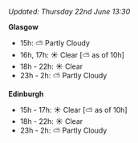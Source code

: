 *Updated: Thursday 22nd June 13:30*

**Glasgow**

* 15h: :partly_sunny: Partly Cloudy
* 16h, 17h: :sunny: Clear [:partly_sunny: as of 10h]
* 18h - 22h: :sunny: Clear
* 23h - 2h: :partly_sunny: Partly Cloudy

**Edinburgh**

* 15h - 17h: :sunny: Clear [:partly_sunny: as of 10h]
* 18h - 22h: :sunny: Clear
* 23h - 2h: :partly_sunny: Partly Cloudy
